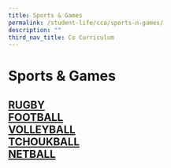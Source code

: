 ```yaml
---
title: Sports & Games
permalink: /student-life/cca/sports-n-games/
description: ""
third_nav_title: Co Curriculum
---
```

# **Sports &amp; Games**



## [RUGBY](/cca/sports-and-games/rugby) <br>[FOOTBALL](/cca/sports-and-games/football) <br>[VOLLEYBALL](/cca/sports-and-games/volleyball)<br> [TCHOUKBALL](/cca/sports-and-games/tchoukball) <br>[NETBALL](/cca/sports-and-games/netball) 
